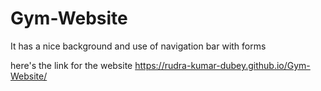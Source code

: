 # Gym-Website

It has a nice background and use of navigation bar with forms

here's the link for the website https://rudra-kumar-dubey.github.io/Gym-Website/ 
